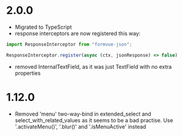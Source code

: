 # 2.0.0
- Migrated to TypeScript
- response interceptors are now registered this way:

```ts
import ResponseInterceptor from "formvue-json";

ResponseInterceptor.register(async (ctx, jsonResponse) => false)
```

- removed InternalTextField, as it was just TextField with no extra properties

# 1.12.0
- Removed 'menu' two-way-bind in extended_select and select_with_related_values as it seems to be a bad practise.
  Use '.activateMenu()', '.blur()' and '.isMenuActive' instead
